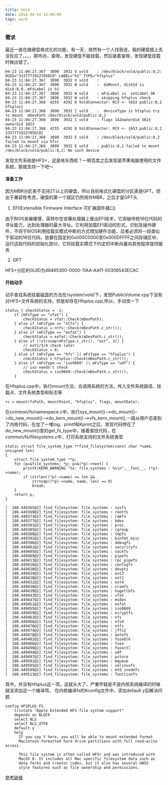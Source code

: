 ```yaml
---
title: Vold
date: 2018-04-24 18:08:09
tags: work
---
```


### 需求

最近一直在做硬盘格式化的功能，有一天，突然有一个人找我说，我的硬盘插上去没反应了。。。，那咋办，查呀。发现硬盘不能挂载，然后接着查呀，发现硬盘挂载时候出错了。

```
04-23 11:04:27.367  3890  3932 V vold    : /dev/block/vold/public:8,2: UUID="3337771922705DC0" LABEL="h1" TYPE="hfsplus" 
04-23 11:04:27.367  3890  3932 V vold    : 
04-23 11:04:27.367  3890  3932 W vold    :  doMount, diskId is disk:8,0, mFsLabel is h1
04-23 11:04:27.367  3890  3932 W vold    : mFsLabel is  setLabel OK
04-23 11:04:27.367  3890  3932 W vold    : skipping hfsplus check
04-23 11:04:27.368  4255  4292 D VoldConnector: RCV <- {652 public:8,2 hfsplus}
04-23 11:04:27.368  3890  3932 I vold    :  deviceType is hfsplus try to mount  mDevPath /dev/block/vold/public:8,2
04-23 11:04:27.368  3890  3932 I vold    : flags 142ownerUid 1023 ownerGid 1023
04-23 11:04:27.368  4255  4292 D VoldConnector: RCV <- {653 public:8,2 3337771922705DC0}
04-23 11:04:27.368  3890  3932 E vold    : /dev/block/vold/public:8,2 failed to mount via hfs+
04-23 11:04:27.368  3890  3932 E vold    : public:8,2 failed to mount /dev/block/vold/public:8,2: No such device
```

发现文件系统是HFS+，这是啥东西呢？一顿百度之后发现是苹果电脑使用的文件系统，那就支持一下吧～

#### 准备工作

因为MBR分区表不支持2T以上的硬盘，所以目前格式化硬盘的分区表是GPT，但出于兼容性考虑，硬盘的第一个扇区仍然用作MBR，之后才是GPT头

1. EFI(Extensible Firmware Interface 可扩展固件接口)

由于BIOS发展缓慢，英特尔在安藤处理器上推出EFI技术，它突破传统16位代码的寻址能力，达到处理器的最大寻址。它利用加载EFI驱动的形式，识别及操作硬件，不同于BIOS利用挂载实模式中断的方式增加硬件功能，后者必须将一段类似于驱动的16位代码，放置在固定的0x000C0000至0x000DFFFF之间存储区中，运行这段代码的初始化部分，它将挂载实模式下约定的中断向量向其他程序提供服务

2. GPT

HFS+分区的GUID为48465300-0000-11AA-AA11-00306543ECAC

#### 开始动手

动手查找系统挂载磁盘的方法在/system/vold/下，发现PublicVolume.cpp下没有对HFS+文件系统的支持，但是却存在Hfsplus.cpp,所以，手动改一下

```
status_t checkStatus = -1;
    if (mFsType == "vfat") {
        checkStatus = vfat::Check(mDevPath);
    } else if (mFsType == "ntfs") {
        checkStatus = ntfs::Check(mDevPath.c_str());
    } else if (mFsType == "exfat") {
        checkStatus = exfat::Check(mDevPath.c_str());
    } else if (!strncmp(mFsType.c_str(), "ext", 3)) {
        // ext2/3/4 check later
        checkStatus = 0;
    } else if (mFsType == "hfs" || mFsType == "hfsplus") {
        checkStatus = hfsplus::Check(mDevPath.c_str());
    } else if (mFsType == "iso9660" || mFsType == "udf") {
        // iso needn't check
        checkStatus = iso9660::Check(mDevPath.c_str());
    }
```

在Hfsplus.cpp中，执行mount方法，会调用系统的方法，传入文件系统路径、挂载点、文件系统类型和标志等

```
rc = mount(fsPath, mountPoint, "hfsplus", flags, mountData);
```

在common/fs/namespace.c中，执行sys_mount()–>do_mount()–>do_new_mount()–>do_kern_mount()–>vfs_kern_mount(),一路从用户态查到了内核代码，在加了一堆log、printf和Kprint之后，发现代码停在了do_new_mount()里的get_fs_type中，接着查找代码，在common/fs/filesystems.c中，打印系统支持的文件系统类型

```
static struct file_system_type **find_filesystem(const char *name, unsigned len)
{
	struct file_system_type **p;
	for (p=&file_systems; *p; p=&(*p)->next) {
		printk(KERN_WARNING "%s: file_systems : %s\n",__func__, (*p)->name);
		if (strlen((*p)->name) == len &&
		    strncmp((*p)->name, name, len) == 0)
			break;
	}
	return p;
}
```

```
[  108.449365@2] find_filesystem: file_systems : sysfs
[  108.449369@2] find_filesystem: file_systems : rootfs
[  108.449373@2] find_filesystem: file_systems : ramfs
[  108.449377@2] find_filesystem: file_systems : bdev
[  108.449381@2] find_filesystem: file_systems : proc
[  108.449385@2] find_filesystem: file_systems : cgroup
[  108.449388@2] find_filesystem: file_systems : tmpfs
[  108.449392@2] find_filesystem: file_systems : binfmt_misc
[  108.449396@2] find_filesystem: file_systems : debugfs
[  108.449401@2] find_filesystem: file_systems : securityfs
[  108.449405@2] find_filesystem: file_systems : sockfs
[  108.449409@2] find_filesystem: file_systems : pipefs
[  108.449413@2] find_filesystem: file_systems : rpc_pipefs
[  108.449416@2] find_filesystem: file_systems : configfs
[  108.449420@2] find_filesystem: file_systems : devpts
[  108.449424@2] find_filesystem: file_systems : ext3
[  108.449428@2] find_filesystem: file_systems : ext2
[  108.449432@2] find_filesystem: file_systems : ext4
[  108.449436@2] find_filesystem: file_systems : cramfs
[  108.449439@2] find_filesystem: file_systems : hugetlbfs
[  108.449443@2] find_filesystem: file_systems : vfat
[  108.449447@2] find_filesystem: file_systems : msdos
[  108.449451@2] find_filesystem: file_systems : exfat
[  108.449455@2] find_filesystem: file_systems : iso9660
[  108.449459@2] find_filesystem: file_systems : ecryptfs
[  108.449463@2] find_filesystem: file_systems : nfs
[  108.449466@2] find_filesystem: file_systems : nfs4
[  108.449470@2] find_filesystem: file_systems : ntfs
[  108.449474@2] find_filesystem: file_systems : jffs2
[  108.449478@2] find_filesystem: file_systems : autofs
[  108.449482@2] find_filesystem: file_systems : fuseblk
[  108.449486@2] find_filesystem: file_systems : fuse
[  108.449490@2] find_filesystem: file_systems : fusectl
[  108.449494@2] find_filesystem: file_systems : udf
[  108.449497@2] find_filesystem: file_systems : pstore
[  108.449501@2] find_filesystem: file_systems : mqueue
[  108.449505@2] find_filesystem: file_systems : selinuxfs
[  108.449509@2] find_filesystem: file_systems : mtd_inodefs
[  108.449513@2] find_filesystem: file_systems : functionfs
```

其中，并没有hfsplus这一项。这就头大了，严重怀疑是不是内核系统编译的时候就没添加这一个编译项。
在内核编译fs的Kconfig文件中，添加default y后解决问题

```
config HFSPLUS_FS
	tristate "Apple Extended HFS file system support"
	depends on BLOCK
	select NLS
	select NLS_UTF8
    default y
	help
	  If you say Y here, you will be able to mount extended format
	  Macintosh-formatted hard drive partitions with full read-write access.

	  This file system is often called HFS+ and was introduced with
	  MacOS 8. It includes all Mac specific filesystem data such as
	  data forks and creator codes, but it also has several UNIX
	  style features such as file ownership and permissions.
```

[参考链接](https://blog.csdn.net/yxwmzouzou/article/details/7931326)
